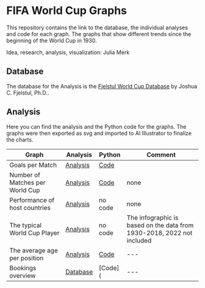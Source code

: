 # FIFA World Cup Graphs

This repository contains the link to the database, the individual analyses and code for each graph. The graphs that show different trends since the beginning of the World Cup in 1930.

Idea, research, analysis, visualization: Julia Merk

## Database

The database for the Analysis is the [Fjelstul World Cup Database](https://github.com/jfjelstul/worldcup) by Joshua C. Fjelstul, Ph.D.. 

## Analysis

Here you can find the analysis and the Python code for the graphs. The graphs were then exported as svg and imported to AI Illustrator to finalize the charts.

| **Graph** | **Analysis** | **Python** | **Comment**|
| --- | --- | --- | --- |
| Goals per Match|  [Analysis](https://github.com/dw-data/fifa-world-cup-graphs/blob/a16580df08be3322a1eb637f70076c5561f7c87e/Goals%20per%20Match.xlsx)| [Code](https://github.com/dw-data/fifa-world-cup-graphs/blob/b7adf5a39380e1a8d9a4c1b3e3150821ebbee30b/Goals%20per%20Match.ipynb)|
| Number of Matches per World Cup | [Analysis](https://github.com/dw-data/fifa-world-cup-graphs/blob/48a07bda58d80e9462b36f07170c67ee5cd1dde0/Matches%20per%20World%20Cup.xlsx) |[Code](https://github.com/dw-data/fifa-world-cup-graphs/blob/b7adf5a39380e1a8d9a4c1b3e3150821ebbee30b/Amount%20of%20Matches%20per%20World%20Cup.ipynb)| none |
| Performance of host countries | [Analysis](https://github.com/dw-data/fifa-world-cup-graphs/blob/48a07bda58d80e9462b36f07170c67ee5cd1dde0/Host%20country%20performance%20(1).xlsx) |no code | none |
| The typical World Cup Player | [Analysis](https://github.com/dw-data/fifa-world-cup-graphs/blob/2b5288d4ae987e6c77870f0603dafd85b33b23f2/The%20typical%20World%20Cup%20player.xlsx) |no code | The infographic is based on the data from 1930-2018, 2022 not included |
| The average age per position | [Analysis](https://github.com/dw-data/fifa-world-cup-graphs/blob/b2cdc4f305214dcff1f0255c59300800a29b31ed/Age%20structure.xlsx) |[Code](https://github.com/dw-data/fifa-world-cup-graphs/blob/b2cdc4f305214dcff1f0255c59300800a29b31ed/Age%20Structure.ipynb)|--- |
| Bookings overview | [Database](https://github.com/dw-data/fifa-world-cup-graphs/blob/8cd72b9234580368aa572994b8638d032cca7c10/Bookings.xlsx) |[Code]( | ---|


